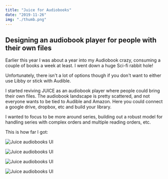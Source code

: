```yaml
---
title: "Juice for Audiobooks"
date: "2019-11-26"
img: "./thumb.png"
---
```


## Designing an audiobook player for people with their own files

Earlier this year I was about a year into my Audiobook crazy, consuming a couple of books a week at least. I went down a huge Sci-fi rabbit hole!

Unfortunately, there isn't a lot of options though if you don't want to either use Libby or stick with Audible.

I started reviving JUICE as an audiobook player where people could bring their own files. The audiobook landscape is pretty scattered, and not everyone wants to be tied to Audible and Amazon. Here you could connect a google drive, dropbox, etc and build your library.

I wanted to focus to be more around series, building out a robust model for handling series with complex orders and multiple reading orders, etc.

This is how far I got:

![Juice audiobooks UI](images/juice-audiobooks-1.png)

![Juice audiobooks UI](images/juice-audiobooks-2.png)

![Juice audiobooks UI](images/juice-audiobooks-3.png)

![Juice audiobooks UI](images/juice-audiobooks-4.png)
